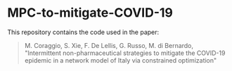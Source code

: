 # MPC-to-mitigate-COVID-19
This repository contains the code used in the paper: 

> M. Coraggio, S. Xie, F. De Lellis, G. Russo, M. di Bernardo, "Intermittent non-pharmaceutical strategies to mitigate the COVID-19 epidemic in a network model of Italy via constrained optimization"
